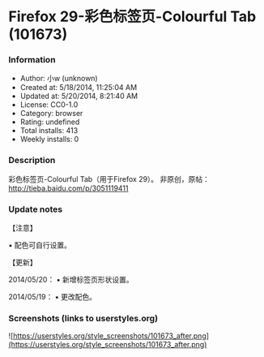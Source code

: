 # Firefox 29-彩色标签页-Colourful Tab (101673)

### Information
- Author: 小w (unknown)
- Created at: 5/18/2014, 11:25:04 AM
- Updated at: 5/20/2014, 8:21:40 AM
- License: CC0-1.0
- Category: browser
- Rating: undefined
- Total installs: 413
- Weekly installs: 0


### Description
彩色标签页-Colourful Tab（用于Firefox 29）。
非原创，原帖：http://tieba.baidu.com/p/3051119411

### Update notes
【注意】

▪ 配色可自行设置。


【更新】

2014/05/20：
▪ 新增标签页形状设置。

2014/05/19：
▪ 更改配色。

### Screenshots (links to userstyles.org)
![https://userstyles.org/style_screenshots/101673_after.png](https://userstyles.org/style_screenshots/101673_after.png)


